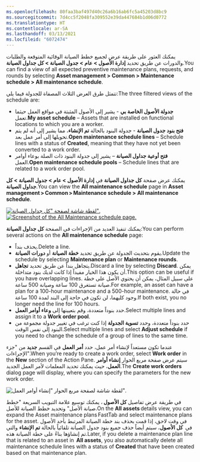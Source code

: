 ```yaml
---
ms.openlocfilehash: 80faa3baf497d40c26a6b16ab6fc5a45203d8bc9
ms.sourcegitcommit: 7d4cc5f2048fa309552e39da447684b1d06d0772
ms.translationtype: HT
ms.contentlocale: ar-SA
ms.lasthandoff: 03/13/2021
ms.locfileid: "6072474"
---
```

<span data-ttu-id="7c5d4-101">يمكنك العثور على طريقة عرض لجميع خطط الصيانة الوقائية المتوقعة والطلبات والدورات عن طريق تحديد **إدارة الأصول > عام > جدول الصيانة > كل جداول الصيانة**.</span><span class="sxs-lookup"><span data-stu-id="7c5d4-101">You can find a view of all expected preventive maintenance plans, requests, and rounds by selecting **Asset management > Common > Maintenance schedule > All maintenance schedule**.</span></span> 
 
<span data-ttu-id="7c5d4-102">تتمثل طرق العرض الثلاث المصفاة للجدولة فيما يلي:</span><span class="sxs-lookup"><span data-stu-id="7c5d4-102">The three filtered views of the schedule are:</span></span> 

- <span data-ttu-id="7c5d4-103">**جدولة الأصول الخاصة بي** - يشير إلى الأصول المثبتة في مواقع العمل حيثما تعمل.</span><span class="sxs-lookup"><span data-stu-id="7c5d4-103">**My asset schedule** – Assets that are installed on functional locations to which you are a worker.</span></span> 
- <span data-ttu-id="7c5d4-104">**فتح بنود جدول الصيانة** - جدولة البنود بالحالة **تم الإنشاء**، مما يشير إلى أنه لم يتم تحويلها إلى أمر عمل بعد.</span><span class="sxs-lookup"><span data-stu-id="7c5d4-104">**Open maintenance schedule lines** – Schedule lines with a status of **Created**, meaning that they have not yet been converted to a work order.</span></span> 
- <span data-ttu-id="7c5d4-105">**فتح أوعية جداول الصيانة** – يشير إلى جدولة البنود ذات الصلة بوعاء أوامر العمل.</span><span class="sxs-lookup"><span data-stu-id="7c5d4-105">**Open maintenance schedule pools** – Schedule lines that are related to a work order pool.</span></span> 

<span data-ttu-id="7c5d4-106">يمكنك عرض صفحة **كل جداول الصيانة** في **إدارة الأصول > عام > جدول الصيانة > كل جداول الصيانة**.</span><span class="sxs-lookup"><span data-stu-id="7c5d4-106">You can view the **All maintenance schedule** page in **Asset management > Common > Maintenance schedule > All maintenance schedule**.</span></span> 
 
<span data-ttu-id="7c5d4-107">[![لقطة شاشة لصفحة "كل جداول الصيانة".](../media/maintenance-schedule-ss.png)](../media/maintenance-schedule-ss.png#lightbox)</span><span class="sxs-lookup"><span data-stu-id="7c5d4-107">[![Screenshot of the All Maintenance schedule page.](../media/maintenance-schedule-ss.png)](../media/maintenance-schedule-ss.png#lightbox)</span></span>
 
<span data-ttu-id="7c5d4-108">يمكنك تنفيذ العديد من الإجراءات في الصفحة **كل جداول الصيانة**:</span><span class="sxs-lookup"><span data-stu-id="7c5d4-108">You can perform several actions on the **All maintenance schedule** page:</span></span>  

- <span data-ttu-id="7c5d4-109">يحذف بنداً.</span><span class="sxs-lookup"><span data-stu-id="7c5d4-109">Delete a line.</span></span> 
- <span data-ttu-id="7c5d4-110">يقوم بتحديث الجدولة عن طريق تحديد **خطة الصيانة** أو **دورات الصيانة**.</span><span class="sxs-lookup"><span data-stu-id="7c5d4-110">Update the schedule by selecting **Maintenance plan** or **Maintenance rounds**.</span></span> 
- <span data-ttu-id="7c5d4-111">يتجاهل بنداً عن طريق تحديد **تجاهل**.</span><span class="sxs-lookup"><span data-stu-id="7c5d4-111">Discard a line by selecting **Discard**.</span></span> <span data-ttu-id="7c5d4-112">يمكن أن يكون هذا الخيار مفيداً إذا كانت لديك بنود متداخلة.</span><span class="sxs-lookup"><span data-stu-id="7c5d4-112">This option can be useful if you have overlapping lines.</span></span> <span data-ttu-id="7c5d4-113">على سبيل المثال، يمكن أن يحتوي الأصل على خطة صيانة تستغرق 100 ساعة وصيانة 500 ساعة.</span><span class="sxs-lookup"><span data-stu-id="7c5d4-113">For example, an asset can have a plan for a 100-hour maintenance and a 500-hour maintenance.</span></span> <span data-ttu-id="7c5d4-114">في حالة وجود كليهما، لن تكون في حاجة إلى البند لمدة 100 ساعة.</span><span class="sxs-lookup"><span data-stu-id="7c5d4-114">If both exist, you no longer need the line for 100 hours.</span></span>  
- <span data-ttu-id="7c5d4-115">حدد بنوداً متعددة، وقم بتعيينها إلى **وعاء أوامر العمل**.</span><span class="sxs-lookup"><span data-stu-id="7c5d4-115">Select multiple lines and assign it to a **Work order pool**.</span></span> 
- <span data-ttu-id="7c5d4-116">حدد بنوداً متعددة، وحدد **تسوية الجدولة** إذا كنت ترغب في تغيير جدولة مجموعة من البنود إلى نفس الوقت.</span><span class="sxs-lookup"><span data-stu-id="7c5d4-116">Select multiple lines and select **Adjust schedule** if you need to change the schedule of a group of lines to the same time.</span></span> 

<span data-ttu-id="7c5d4-117">عندما تكون مستعداً لإنشاء أمر عمل، حدد **أمر العمل** في القسم **جديد** من "جزء الإجراءات".</span><span class="sxs-lookup"><span data-stu-id="7c5d4-117">When you’re ready to create a work order, select **Work order** in the **New** section of the Action Pane.</span></span> <span data-ttu-id="7c5d4-118">سيتم عرض صفحة مربع الحوار **إنشاء أوامر العمل**، حيث يمكنك تحديد المعلمات لأمر العمل الجديد.</span><span class="sxs-lookup"><span data-stu-id="7c5d4-118">The **Create work orders** dialog page will display, where you can specify the parameters for the new work order.</span></span> 

![لقطة شاشة لصفحة مربع الحوار "إنشاء أوامر العمل".](../media/create-work-orders-ss.png)
 
<span data-ttu-id="7c5d4-120">في طريقة عرض تفاصيل **كل الأصول** ، يمكنك توسيع علامة التبويب السريعة "خطط صيانة الأصل" وتحديد خطط الصيانة للأصل.</span><span class="sxs-lookup"><span data-stu-id="7c5d4-120">On the **All assets** details view, you can expand the Asset maintenance plans FastTab and select maintenance plans for the asset.</span></span> <span data-ttu-id="7c5d4-121">في وقت لاحق، إذا قمت بحذف بند خطة الصيانة المرتبط بأحد الأصول في  **كل الأصول**، سيتم أيضاً حذف جميع بنود جدول الصيانة تلقائياً بالحالة **تم الإنشاء** والتي تم إنشاؤها بناءً على خطة الصيانة هذه.</span><span class="sxs-lookup"><span data-stu-id="7c5d4-121">Later, if you delete a maintenance plan line that is related to an asset in  **All assets**, you also automatically delete all maintenance schedule lines with a status of **Created** that have been created based on that maintenance plan.</span></span> 